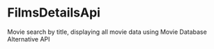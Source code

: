 # FilmsDetailsApi
Movie search by title, displaying all movie data using Movie Database Alternative API
